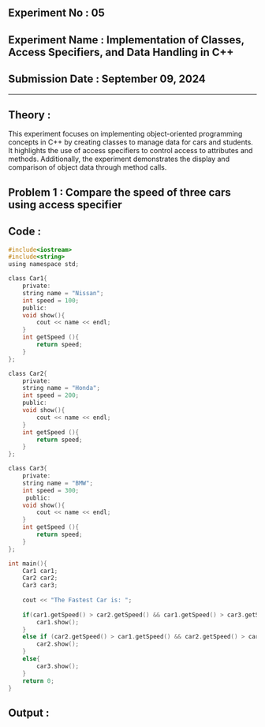 ## **Experiment No : 05**

## **Experiment Name : Implementation of Classes, Access Specifiers, and Data Handling in C++**

## **Submission Date : September 09, 2024**


---

## **Theory :**
This experiment focuses on implementing object-oriented programming concepts in C++ by creating classes to manage data for cars and students. It highlights the use of access specifiers to control access to attributes and methods. Additionally, the experiment demonstrates the display and comparison of object data through method calls.

## **Problem 1 : Compare the speed of three cars using access specifier**
## **Code :**
```C
#include<iostream>
#include<string>
using namespace std;

class Car1{
    private:
    string name = "Nissan";
    int speed = 100;
    public:
    void show(){
        cout << name << endl;
    }
    int getSpeed (){
        return speed;
    }
};

class Car2{
    private:
    string name = "Honda";
    int speed = 200;
    public:
    void show(){
        cout << name << endl;
    }
    int getSpeed (){
        return speed;
    }
};

class Car3{
    private:
    string name = "BMW";
    int speed = 300;
     public:
    void show(){
        cout << name << endl;
    }
    int getSpeed (){
        return speed;
    }
};

int main(){
    Car1 car1;
    Car2 car2;
    Car3 car3;
    
    cout << "The Fastest Car is: ";
    
    if(car1.getSpeed() > car2.getSpeed() && car1.getSpeed() > car3.getSpeed()){
        car1.show();
    } 
    else if (car2.getSpeed() > car1.getSpeed() && car2.getSpeed() > car3.getSpeed()){
        car2.show();
    }
    else{
        car3.show();
    }
    return 0;
}
```

## **Output :**







